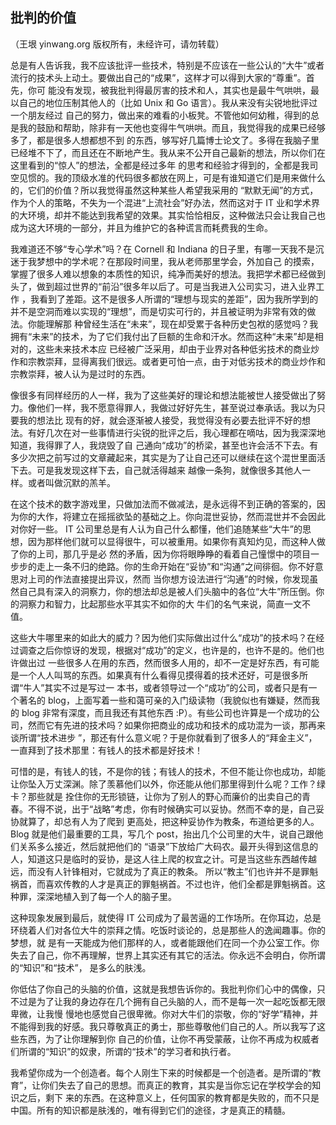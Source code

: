 

## 批判的价值

（王垠 yinwang.org 版权所有，未经许可，请勿转载）

总是有人告诉我，我不应该批评一些技术，特别是不应该在一些公认的“大牛”或者流行的技术头上动土。要做出自己的“成果”，这样才可以得到大家的“尊重”。首先，你可
能没有发现，被我批判得最厉害的技术和人，其实也是最牛气哄哄，最以自己的地位压制其他人的（比如 Unix 和 Go 语言）。我从来没有尖锐地批评过一个朋友经过
自己的努力，做出来的难看的小板凳。不管他如何幼稚，得到的总是我的鼓励和帮助，除非有一天他也变得牛气哄哄。而且，我觉得我的成果已经够多了，都是很多人想都想不到
的东西，够写好几篇博士论文了。多得在我脑子里已经堆不下了，而且还在不断地产生。我从来不公开自己最新的想法，所以你们在这里看到的“惊人”的想法，全都是经过多年
的思考和经验才得到的，全都是我司空见惯的。我的顶级水准的代码很多都放在网上，可是有谁知道它们是用来做什么的，它们的价值？所以我觉得虽然这种某些人希望我采用的
“默默无闻”的方式，作为个人的策略，不失为一个混进“上流社会”好办法，然而这对于 IT
业和学术界的大环境，却并不能达到我希望的效果。其实恰恰相反，这种做法只会让我自己也成为这大环境的一部分，并且为维护它的各种谎言而耗费我的生命。

我难道还不够“专心学术”吗？在 Cornell 和 Indiana 的日子里，有哪一天我不是沉迷于我梦想中的学术呢？在那段时间里，我从老师那里学会，外加自己
的摸索，掌握了很多人难以想象的本质性的知识，纯净而美好的想法。我把学术都已经做到头了，做到超过世界的“前沿”很多年以后了。可是当我进入公司实习，进入业界工作
，我看到了差距。这不是很多人所谓的“理想与现实的差距”，因为我所学到的并不是空洞而难以实现的“理想”，而是切实可行的，并且被证明为非常有效的做法。你能理解那
种曾经生活在“未来”，现在却受累于各种历史包袱的感觉吗？我拥有“未来”的技术，为了它们我付出了巨额的生命和汗水。然而这种“未来”却是相对的，这些未来技术本应
已经被广泛采用，却由于业界对各种低劣技术的商业炒作和宗教崇拜，显得离我们很远。或者更可怕一点，由于对低劣技术的商业炒作和宗教崇拜，被人认为是过时的东西。

像很多有同样经历的人一样，我为了这些美好的理论和想法能被世人接受做出了努力。像他们一样，我不愿意得罪人，我做过好好先生，甚至说过奉承话。我以为只要我的想法比
现有的好，就会逐渐被人接受，我觉得没有必要去批评不好的想法。有好几次在对一些事情进行尖锐的批评之后，我心理都在嘀咕，因为我深深地知道，我得罪了人，我烧毁了自
己通向“成功”的桥梁，甚至也许会活不下去。有多少次把之前写过的文章藏起来，其实是为了让自己还可以继续在这个混世里面活下去。可是我发现这样下去，自己就活得越来
越像一条狗，就像很多其他人一样。或者叫做沉默的羔羊。

在这个技术的数字游戏里，只做加法而不做减法，是永远得不到正确的答案的，因为你的大作，将建立在摇摇欲坠的基础之上。你向混世妥协，然而混世并不会因此对你好一些。
IT 公司里总是有人认为自己什么都懂，他们追随某些“大牛”的思想，因为那样他们就可以显得很牛，可以被重用。如果你有真知灼见，而这种人做了你的上司，那几乎是必
然的矛盾，因为你将眼睁睁的看着自己憧憬中的项目一步步的走上一条不归的绝路。你的生命开始在“妥协”和“沟通”之间徘徊。你不好意思对上司的作法直接提出异议，然而
当你想方设法进行“沟通”的时候，你发现虽然自己具有深入的洞察力，你的想法却总是被人们头脑中的各位“大牛”所压倒。你的洞察力和智力，比起那些水平其实不如你的大
牛们的名气来说，简直一文不值。

这些大牛哪里来的如此大的威力？因为他们实际做出过什么“成功”的技术吗？在经过调查之后你惊讶的发现，根据对“成功”的定义，也许是的，也许不是的。他们也许做出过
一些很多人在用的东西，然而很多人用的，却不一定是好东西，有可能是一个人人叫骂的东西。如果真有什么看得见摸得着的技术还好，可是很多所谓“牛人”其实不过是写过一
本书，或者领导过一个“成功”的公司，或者只是有一个著名的 blog，上面写着一些和蔼可亲的入门级读物（我貌似也有嫌疑，然而我的 blog
非常有深度，而且我还有其他东西 :P）。有些公司也许算是一个成功的公司，然而它有先进的技术吗？如果你把商业的成功和技术的成功混为一谈，那再来谈所谓“技术进步
”，那还有什么意义呢？于是你就看到了很多人的“拜金主义”，一直拜到了技术那里：有钱人的技术都是好技术！

可惜的是，有钱人的钱，不是你的钱；有钱人的技术，不但不能让你也成功，却能让你坠入万丈深渊。除了羡慕他们以外，你还能从他们那里得到什么呢？工作？绿卡？那些就是
拴住你的无形锁链，让你为了别人的野心而廉价的出卖自己的青春。不得不说，出于“战略”考虑，你有时候确实可以妥协。然而不幸的是，自己妥协就算了，却总有人为了爬到
更高处，把这种妥协作为教条，布道给更多的人。Blog 就是他们最重要的工具，写几个 post，抬出几个公司里的大牛，说自己跟他们关系多么接近，然后就把他们的
“语录”下放给广大码农。最开头得到这信息的人，知道这只是临时的妥协，是这人往上爬的权宜之计。可是当这些东西越传越远，而没有人针锋相对，它就成为了真正的教条。
所以“教主”们也许并不是罪魁祸首，而喜欢传教的人才是真正的罪魁祸首。不过也许，他们全都是罪魁祸首。这种罪，深深地植入到了每一个人的脑子里。

这种现象发展到最后，就使得 IT 公司成为了最苦逼的工作场所。在你耳边，总是环绕着人们对各位大牛的崇拜之情。吃饭时谈论的，总是那些人的逸闻趣事。你的梦想，就
是有一天能成为他们那样的人，或者能跟他们在同一个办公室工作。你失去了自己，你不再理解，世界上其实还有其它的活法。你永远不会明白，你所谓的“知识”和“技术”，
是多么的肤浅。

你低估了你自己的头脑的价值，这就是我想告诉你的。我批判你们心中的偶像，只不过是为了让我的身边存在几个拥有自己头脑的人，而不是每一次一起吃饭都无限卑微，让我慢
慢地也感觉自己很卑微。你对大牛们的崇敬，你的“好学”精神，并不能得到我的好感。我只尊敬真正的勇士，那些尊敬他们自己的人。所以我写了这些东西，为了让你理解到你
自己的价值，让你不再受蒙蔽，让你不再成为权威者们所谓的“知识”的奴隶，所谓的“技术”的学习者和执行者。

我希望你成为一个创造者。每个人刚生下来的时候都是一个创造者。是所谓的“教育”，让你们失去了自己的思想。而真正的教育，其实是当你忘记在学校学会的知识之后，剩下
来的东西。在这种意义上，任何国家的教育都是失败的，而不只是中国。所有的知识都是肤浅的，唯有得到它们的途径，才是真正的精髓。

